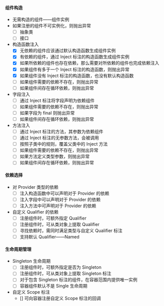 #### 组件构造
- 无需构造的组件——组件实例
- 如果注册的组件不可实例化，则抛出异常
    - [ ] 抽象类
    - [ ] 接口
- 构造函数注入
    - [x] 无依赖的组件应该通过默认构造函数生成组件实例
    - [x] 有依赖的组件，通过 Inject 标注的构造函数生成组件实例
    - [x] 如果所依赖的组件也存在依赖，那么需要对所依赖的组件也完成依赖注入
    - [x] 如果组件有多于一个 Inject 标注的构造函数，则抛出异常
    - [x] 如果组件没有 Inject 标注的构造函数，也没有默认构造函数
    - [ ] 如果组件需要的依赖不存在，则抛出异常
    - [ ] 如果组件间存在循环依赖，则抛出异常
- 字段注入
    - [ ] 通过 Inject 标注将字段声明为依赖组件
    - [ ] 如果组件需要的依赖不存在，则抛出异常
    - [ ] 如果字段为 final 则抛出异常
    - [ ] 如果组件间存在循环依赖，则抛出异常
- 方法注入
    - [ ] 通过 Inject 标注的方法，其参数为依赖组件
    - [ ] 通过 Inject 标注的无参数方法，会被调用
    - [ ] 按照子类中的规则，覆盖父类中的 Inject 方法
    - [ ] 如果组件需要的依赖不存在，则抛出异常
    - [ ] 如果方法定义类型参数，则抛出异常
    - [ ] 如果组件间存在循环依赖，则抛出异常
#### 依赖选择
- 对 Provider 类型的依赖
    - [ ] 注入构造函数中可以声明对于 Provider 的依赖
    - [ ] 注入字段中可以声明对于 Provider 的依赖
    - [ ] 注入方法中可声明对于 Provider 的依赖
- 自定义 Qualifier 的依赖
    - [ ] 注册组件时，可额外指定 Qualifier
    - [ ] 注册组件时，可从类对象上提取 Qualifier
    - [ ] 寻找依赖时，需同时满足类型与自定义 Qualifier 标注
    - [ ] 支持默认 Qualifier——Named
#### 生命周期管理
- Singleton 生命周期
    - [ ] 注册组件时，可额外指定是否为 Singleton
    - [ ] 注册组件时，可从类对象上提取 Singleton 标注
    - [ ] 对于包含 Singleton 标注的组件，在容器范围内提供唯一实例
    - [ ] 容器组件默认不是 Single 生命周期
- 自定义 Scope 标注
    - [] 可向容器注册自定义 Scope 标注的回调